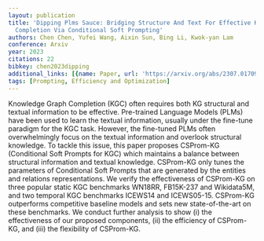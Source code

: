 ```yaml
---
layout: publication
title: 'Dipping Plms Sauce: Bridging Structure And Text For Effective Knowledge Graph
  Completion Via Conditional Soft Prompting'
authors: Chen Chen, Yufei Wang, Aixin Sun, Bing Li, Kwok-yan Lam
conference: Arxiv
year: 2023
citations: 22
bibkey: chen2023dipping
additional_links: [{name: Paper, url: 'https://arxiv.org/abs/2307.01709'}]
tags: [Prompting, Efficiency and Optimization]
---
```

Knowledge Graph Completion (KGC) often requires both KG structural and
textual information to be effective. Pre-trained Language Models (PLMs) have
been used to learn the textual information, usually under the fine-tune
paradigm for the KGC task. However, the fine-tuned PLMs often overwhelmingly
focus on the textual information and overlook structural knowledge. To tackle
this issue, this paper proposes CSProm-KG (Conditional Soft Prompts for KGC)
which maintains a balance between structural information and textual knowledge.
CSProm-KG only tunes the parameters of Conditional Soft Prompts that are
generated by the entities and relations representations. We verify the
effectiveness of CSProm-KG on three popular static KGC benchmarks WN18RR,
FB15K-237 and Wikidata5M, and two temporal KGC benchmarks ICEWS14 and
ICEWS05-15. CSProm-KG outperforms competitive baseline models and sets new
state-of-the-art on these benchmarks. We conduct further analysis to show (i)
the effectiveness of our proposed components, (ii) the efficiency of CSProm-KG,
and (iii) the flexibility of CSProm-KG.